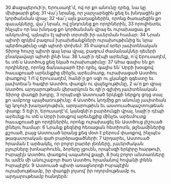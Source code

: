 30 Քաջալերուի՛ր, Երուսաղէ՛մ,
ով որ քո անունը դրեց, նա կը մխիթարի քեզ:
31 Վա՜յ նրանց, որ չարչարեցին քեզ եւ խնդացին քո կործանման վրայ:
32 Վա՜յ այն քաղաքներին, որոնց ծառայեցին քո զաւակները,
վա՜յ նրան, ով ընդունեց քո որդիներին,
33 որովհետեւ ինչպէս որ նա խնդաց քո կործանման վրայ
եւ ուրախացաւ քո անկումով,
այնպէս էլ պիտի տրտմի իր աւերման համար:
34 Նրան պիտի զրկեմ բազում խրախճանքների ուրախութիւնից
եւ նրա պերճութիւնը սգի պիտի փոխեմ:
35 Բազում օրեր յաւիտենական Տիրոջ հուրը պիտի գայ նրա վրայ,
բազում ժամանակներ դեւերի բնակավայր պիտի լինի նա:
36 Նայի՛ր դէպի արեւելք, ո՛վ Երուսաղէմ,
եւ տե՛ս Աստծուց քեզ եկած ուրախութիւնը:
37 Ահա գալիս են քո որդիները,
որոնց ճանապարհ էիր դրել,
գալիս են՝ Սրբի խօսքով հաւաքուած արեւելքից մինչեւ արեւմուտք,
ուրախացած Աստծու փառքով:
1 Ո՛վ Երուսաղէմ,
հանի՛ր քո սգի ու լլկանքի զգեստը
եւ յաւիտեա՛ն հագիր Աստծու փառքն ու վայելչութիւնը,
2 ա՛ռ քո վրայ Աստծու արդարութեան վերարկուն
եւ դի՛ր գլխիդ յաւիտենական Տիրոջ փառքի խոյրը,
3 որպէսզի Աստուած երկնքի ներքոյ ցոյց տայ քո ամբողջ պայծառութիւնը:
4 Աստծու կողմից քո անունը յաւիտեան կը կոչուի խաղաղութիւն,
արդարութիւն եւ աստուածպաշտութեան փառք:
5 Ելի՛ր, Երուսաղէ՛մ,
կանգնի՛ր բարձունքի վրայ,
նայի՛ր դէպի արեւելք
ու տե՛ս Սրբի խօսքով արեւելքից մինչեւ արեւմուտք հաւաքուած քո որդիներին,
որոնք ուրախացել են Աստծուց յիշուած լինելու համար:
6 Նրանք քեզնից հեռացան հետիոտն,
թշնամիներից քշուած,
բայց Աստուած նրանց քեզ մօտ է բերում փառքով,
ինչպէս թագաւորական գահ բարձրացածների:
7 Արդարեւ, Աստուած հրաման է արձակել,
որ բոլոր բարձր լեռները,
յաւերժական բլուրները խոնարհուեն,
ձորերը լցուեն,
որպէսզի երկիրը հարթուի,
Իսրայէլն Աստծու փառքով ապահով քայլի,
8 իսկ բոլոր անտառները
եւ ամէն մի անուշաբոյր ծառ
Աստծու հրամանով հովանի լինեն Իսրայէլին:
9 Աստուած պիտի առաջնորդի Իսրայէլին ուրախութեամբ,
իր փառքի լոյսով՝
իր ողորմութեամբ ու արդարութեամբ հանդերձ:































